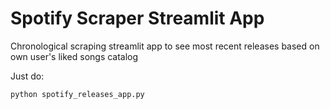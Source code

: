 # Spotify Scraper Streamlit App
Chronological scraping streamlit app to see most recent releases based on own user's liked songs catalog

Just do:
```
python spotify_releases_app.py
```
